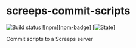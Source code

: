 # screeps-commit-scripts

[![Build status][travis-ci-badge]](travis-ci) [![npm][npm-badge]](npm)  [![State][state-badge]]

Commit scripts to a Screeps server

[travis-ci]: https://travis-ci.org/langri-sha/screeps-commit-scripts
[travis-ci-badge]: https://travis-ci.org/langri-sha/screeps-commit-scripts.svg?branch=master
[state-badge]: https://img.shields.io/badge/state-unstable-red.svg
